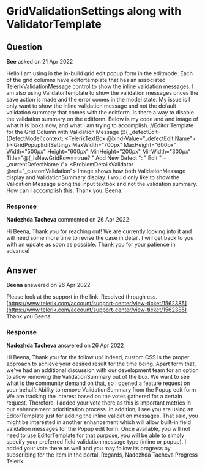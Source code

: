 # GridValidationSettings along with ValidatorTemplate

## Question

**Bee** asked on 21 Apr 2022

Hello I am using in the in-build grid edit popup form in the editmode. Each of the grid columns have editortemplate that has an associated TelerikValidationMessage control to show the inline validation messages. I am also using ValidatorTemplate to show the validation messages onces the save action is made and the error comes in the model state. My issue is I only want to show the inline validation message and not the default validation summary that comes with the editform. Is there a way to disable the validation summary on the editform. Below is my code and and image of what it is looks now, and what I am trying to accomplish. //Editor Template for the Grid Column with Validation Message <GridColumn Field="@(nameof(_defectObj.Name))" Title="Name" Width="200px" TextAlign="ColumnTextAlign.Left" FieldType="@(typeof(string))" FilterMenuType="Telerik.Blazor.FilterMenuType.Menu"> <EditorTemplate> @{
_defectEdit=(DefectModel)context; <TelerikTextBox @bind-Value="_defectEdit.Name"> </TelerikTextBox> <TelerikValidationMessage For="@(()=> _defectEdit.Name)"> </TelerikValidationMessage> } </EditorTemplate> </GridColumn> <GridSettings> <GridPopupEditSettings MaxWidth="700px" MaxHeight="600px" Width="500px" Height="600px" MinHeight="200px" MinWidth="300px" Title="@(_isNewGridRow==true? " Add New Defect ": " Edit " + _currentDefectName )"> </GridPopupEditSettings> <GridPopupEditFormSettings Orientation="FormOrientation.Horizontal" ButtonsLayout="FormButtonsLayout.Center" Columns="1" ColumnSpacing="25"> </GridPopupEditFormSettings> <GridValidationSettings Enabled="true"> <ValidatorTemplate> <DataAnnotationsValidator> </DataAnnotationsValidator> <ProblemDetailsValidator @ref="_customValidation"> </ProblemDetailsValidator> </ValidatorTemplate> </GridValidationSettings> </GridSettings> Image shows how both ValidationMessage display and ValidationSummary display. I would only like to show the Validation Message along the input textbox and not the validation summary. How can I accomplish this. Thank you. Beena.

### Response

**Nadezhda Tacheva** commented on 26 Apr 2022

Hi Beena, Thank you for reaching out! We are currently looking into it and will need some more time to revise the case in detail. I will get back to you with an update as soon as possible. Thank you for your patience in advance!

## Answer

**Beena** answered on 26 Apr 2022

Please look at the support in the link. Resolved through css. [https://www.telerik.com/account/support-center/view-ticket/1562385](https://www.telerik.com/account/support-center/view-ticket/1562385) Thank you Beena

### Response

**Nadezhda Tacheva** answered on 26 Apr 2022

Hi Beena, Thank you for the follow up! Indeed, custom CSS is the proper approach to achieve your desired result for the time being. Apart form that, we've had an additional discussion with our development team for an option to allow removing the ValidationSummary out of the box. We want to see what is the community demand on that, so I opened a feature request on your behalf: Ability to remove ValidationSummary from the Popup edit form We are tracking the interest based on the votes gathered for a certain request. Therefore, I added your vote there as this is important metrics in our enhancement prioritization process. In addition, I see you are using an EditorTemplate just for adding the inline validation messages. That said, you might be interested in another enhancement which will allow built-in field validation messages for the Popup edit form. Once available, you will not need to use EditorTemplate for that purpose, you will be able to simply specify your preferred field validation message type (inline or popup). I added your vote there as well and you may follow its progress by subscribing for the item in the portal. Regards, Nadezhda Tacheva Progress Telerik

